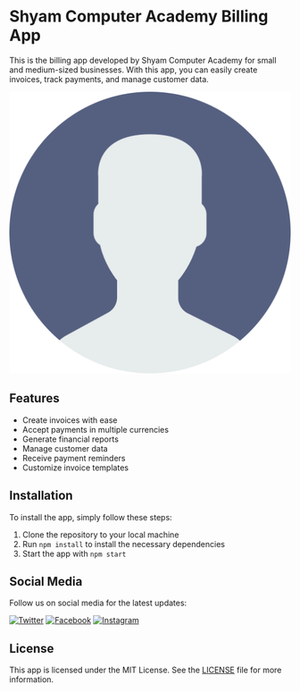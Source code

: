 # Shyam Computer Academy Billing App

This is the billing app developed by Shyam Computer Academy for small and medium-sized businesses. With this app, you can easily create invoices, track payments, and manage customer data.

![Shyam Computer Academy Billing App Logo](https://raw.githubusercontent.com/CODEVDR/ShyamComputerAcademy/main/assets/icon.png)

## Features

- Create invoices with ease
- Accept payments in multiple currencies
- Generate financial reports
- Manage customer data
- Receive payment reminders
- Customize invoice templates

## Installation

To install the app, simply follow these steps:

1. Clone the repository to your local machine
2. Run `npm install` to install the necessary dependencies
3. Start the app with `npm start`

## Social Media

Follow us on social media for the latest updates:

[![Twitter](https://i.imgur.com/wWzX9uB.png)](https://twitter.com/ShyamCompAcademy)
[![Facebook](https://i.imgur.com/ZKy5k5y.png)](https://www.facebook.com/ShyamCompAcademy)
[![Instagram](https://i.imgur.com/OWdUupI.png)](https://www.instagram.com/shyamcomputeracademy/)

## License

This app is licensed under the MIT License. See the [LICENSE](https://github.com/shyamcomputeracademy/billing-app/blob/main/LICENSE) file for more information.
